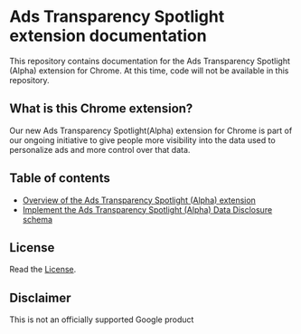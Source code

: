 # Ads Transparency Spotlight extension documentation

This repository contains documentation for the Ads Transparency Spotlight
(Alpha) extension for Chrome. At this time, code will not be available in this
repository.

## What is this Chrome extension?

Our new Ads Transparency Spotlight(Alpha) extension for Chrome is part of our
ongoing initiative to give people more visibility into the data used to personalize
ads and more control over that data. 

## Table of contents

- [Overview of the Ads Transparency Spotlight (Alpha) extension](overview.md)
- [Implement the Ads Transparency Spotlight (Alpha) Data Disclosure schema](implement.md)

## License

Read the [License](LICENSE.MD).

## Disclaimer

This is not an officially supported Google product
